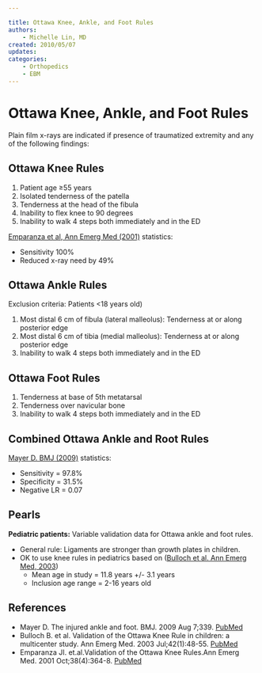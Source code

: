 ```yaml
---

title: Ottawa Knee, Ankle, and Foot Rules
authors:
    - Michelle Lin, MD
created: 2010/05/07
updates:
categories:
    - Orthopedics
    - EBM
---
```


# Ottawa Knee, Ankle, and Foot Rules

Plain film x-rays are indicated if presence of traumatized extremity and any of the following findings:

## Ottawa Knee Rules

1. Patient age ≥55 years
2. Isolated tenderness of the patella
3. Tenderness at the head of the fibula
4. Inability to flex knee to 90 degrees
5. Inability to walk 4 steps both immediately and in the ED    

[Emparanza et al, Ann Emerg Med (2001)](http://www.ncbi.nlm.nih.gov/pubmed/?term=11574791) statistics:

- Sensitivity 100%
- Reduced x-ray need by 49% 

## Ottawa Ankle Rules

Exclusion criteria: Patients &lt;18 years old)

1. Most distal 6 cm of fibula (lateral malleolus): Tenderness at or along posterior edge
2. Most distal 6 cm of tibia (medial malleolus): Tenderness at or along posterior edge 
3. Inability to walk 4 steps both immediately and in the ED 

## Ottawa Foot Rules

1. Tenderness at base of 5th metatarsal
2. Tenderness over navicular bone
3. Inability to walk 4 steps both immediately and in the ED 

## Combined Ottawa Ankle and Root Rules

[Mayer D. BMJ (2009)](http://www.ncbi.nlm.nih.gov/pubmed/?term=19666680) statistics:

- Sensitivity = 97.8%
- Specificity = 31.5%
- Negative LR = 0.07  

## Pearls

**Pediatric patients:** Variable validation data for Ottawa ankle and foot rules.

- General rule: Ligaments are stronger than growth plates in children. 
- OK to use knee rules in pediatrics based on ([Bulloch et al. Ann Emerg Med, 2003](http://www.ncbi.nlm.nih.gov/pubmed/?term=12827123)) 
  - Mean age in study = 11.8 years +/- 3.1 years
  - Inclusion age range = 2-16 years old

## References

- Mayer D. The injured ankle and foot. BMJ. 2009 Aug 7;339. [PubMed](http://www.ncbi.nlm.nih.gov/pubmed/?term=19666680)
- Bulloch B. et al. Validation of the Ottawa Knee Rule in children: a multicenter study. Ann Emerg Med. 2003 Jul;42(1):48-55. [PubMed](http://www.ncbi.nlm.nih.gov/pubmed/?term=12827123)
- Emparanza JI. et.al.Validation of the Ottawa Knee Rules.Ann Emerg Med. 2001 Oct;38(4):364-8. [PubMed](http://www.ncbi.nlm.nih.gov/pubmed/?term=11574791)
